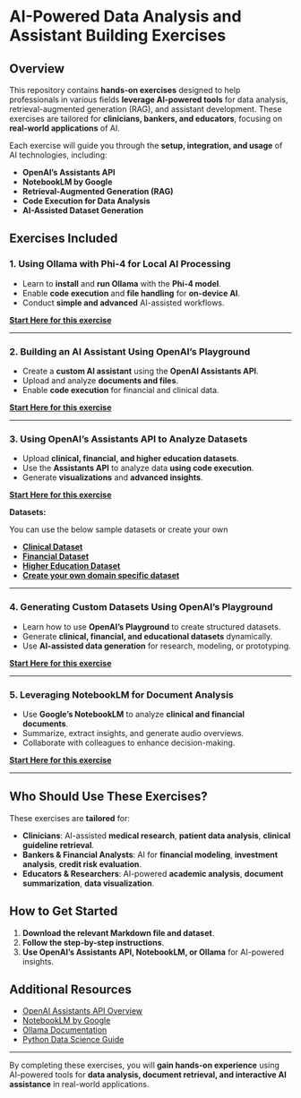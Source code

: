 # AI-Powered Data Analysis and Assistant Building Exercises

## Overview

This repository contains **hands-on exercises** designed to help professionals in various fields **leverage AI-powered tools** for data analysis, retrieval-augmented generation (RAG), and assistant development. These exercises are tailored for **clinicians, bankers, and educators**, focusing on **real-world applications** of AI.

Each exercise will guide you through the **setup, integration, and usage** of AI technologies, including:
- **OpenAI’s Assistants API**
- **NotebookLM by Google**
- **Retrieval-Augmented Generation (RAG)**
- **Code Execution for Data Analysis**
- **AI-Assisted Dataset Generation**

## Exercises Included

### 1. **Using Ollama with Phi-4 for Local AI Processing**
- Learn to **install** and **run Ollama** with the **Phi-4 model**.
- Enable **code execution** and **file handling** for **on-device AI**.
- Conduct **simple and advanced** AI-assisted workflows.

**[Start Here for this exercise](/Ollama.md)**

---

### 2. **Building an AI Assistant Using OpenAI’s Playground**
- Create a **custom AI assistant** using the **OpenAI Assistants API**.
- Upload and analyze **documents and files**.
- Enable **code execution** for financial and clinical data.

**[Start Here for this exercise](/assistants.md)**

---

### 3. **Using OpenAI’s Assistants API to Analyze Datasets**
- Upload **clinical, financial, and higher education datasets**.
- Use the **Assistants API** to analyze data **using code execution**.
- Generate **visualizations** and **advanced insights**.

**[Start Here for this exercise](/data_analysis.md)**

**Datasets:**  

You can use the below sample datasets or create your own
- **[Clinical Dataset](/data/clinical_dataset.csv)**
- **[Financial Dataset](/data/financial_dataset.csv)**
- **[Higher Education Dataset](/data/higher_education_dataset.csv)**
- **[Create your own domain specific dataset](/generating_datasets.md)**

---

### 4. **Generating Custom Datasets Using OpenAI’s Playground**
- Learn how to use **OpenAI’s Playground** to create structured datasets.
- Generate **clinical, financial, and educational datasets** dynamically.
- Use **AI-assisted data generation** for research, modeling, or prototyping.

**[Start Here for this exercise](/generating_datasets.md)**


---

### 5. **Leveraging NotebookLM for Document Analysis**
- Use **Google’s NotebookLM** to analyze **clinical and financial documents**.
- Summarize, extract insights, and generate audio overviews.
- Collaborate with colleagues to enhance decision-making.

**[Start Here for this exercise](/notebookllm.md)**


---

## Who Should Use These Exercises?
These exercises are **tailored** for:
- **Clinicians**: AI-assisted **medical research**, **patient data analysis**, **clinical guideline retrieval**.
- **Bankers & Financial Analysts**: AI for **financial modeling**, **investment analysis**, **credit risk evaluation**.
- **Educators & Researchers**: AI-powered **academic analysis**, **document summarization**, **data visualization**.

## How to Get Started
1. **Download the relevant Markdown file and dataset**.
2. **Follow the step-by-step instructions**.
3. **Use OpenAI’s Assistants API, NotebookLM, or Ollama** for AI-powered insights.

## Additional Resources
- [OpenAI Assistants API Overview](https://platform.openai.com/docs/assistants/overview)
- [NotebookLM by Google](https://notebooklm.google/)
- [Ollama Documentation](https://ollama.com/docs)
- [Python Data Science Guide](https://realpython.com/python-data-science/)

---

By completing these exercises, you will **gain hands-on experience** using AI-powered tools for **data analysis, document retrieval, and interactive AI assistance** in real-world applications.

